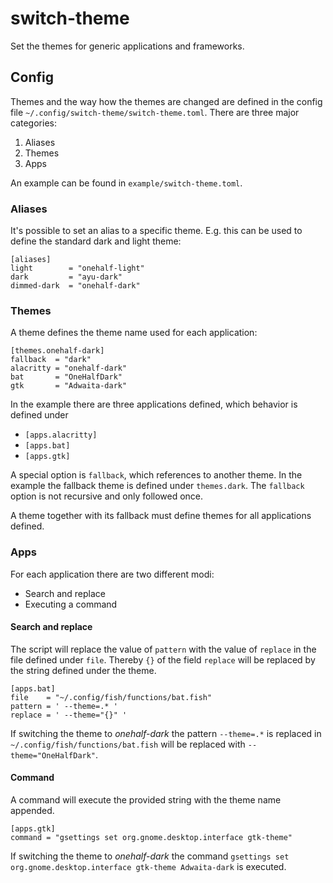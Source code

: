 # switch-theme

Set the themes for generic applications and frameworks.


## Config

Themes and the way how the themes are changed are defined in the config file
`~/.config/switch-theme/switch-theme.toml`.
There are three major categories:
1. Aliases
2. Themes
3. Apps

An example can be found in `example/switch-theme.toml`.


### Aliases

It's possible to set an alias to a specific theme. E.g. this can be used to
define the standard dark and light theme:

```
[aliases]
light        = "onehalf-light"
dark         = "ayu-dark"
dimmed-dark  = "onehalf-dark"
```

### Themes

A theme defines the theme name used for each application:

```
[themes.onehalf-dark]
fallback  = "dark"
alacritty = "onehalf-dark"
bat       = "OneHalfDark"
gtk       = "Adwaita-dark"
```

In the example there are three applications defined, which behavior is defined
under
* `[apps.alacritty]`
* `[apps.bat]`
* `[apps.gtk]`

A special option is `fallback`, which references to another theme. In the
example the fallback theme is defined under `themes.dark`. The `fallback` option
is not recursive and only followed once.

A theme together with its fallback must define themes for all applications
defined.


### Apps

For each application there are two different modi:
* Search and replace
* Executing a command

#### Search and replace

The script will replace the value of `pattern` with the value of `replace` in
the file defined under `file`. Thereby `{}` of the field `replace` will be
replaced by the string defined under the theme.

```
[apps.bat]
file    = "~/.config/fish/functions/bat.fish"
pattern = ' --theme=.* '
replace = ' --theme="{}" '
```

If switching the theme to *onehalf-dark* the pattern ` --theme=.* ` is replaced
in `~/.config/fish/functions/bat.fish` will be replaced with
`--theme="OneHalfDark"`.


#### Command

A command will execute the provided string with the theme name appended.

```
[apps.gtk]
command = "gsettings set org.gnome.desktop.interface gtk-theme"
```

If switching the theme to *onehalf-dark* the command
`gsettings set org.gnome.desktop.interface gtk-theme Adwaita-dark` is executed.

